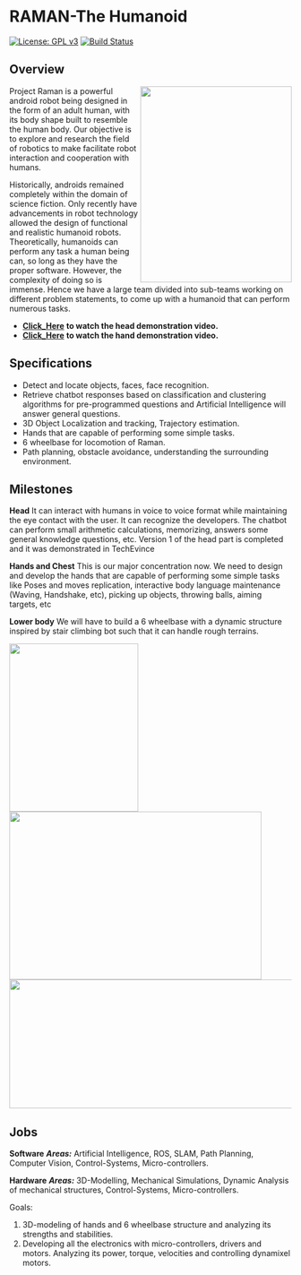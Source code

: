 # RAMAN-The Humanoid

[![License: GPL v3](https://img.shields.io/badge/License-GPL%20v3-blue.svg)](http://www.gnu.org/licenses/gpl-3.0)
[![Build Status](https://travis-ci.com/RCIITG/Raman-TheVisionBot.svg?branch=master)](https://travis-ci.com/RCIITG/Raman-TheVisionBot)

## Overview

<a href="url"><img src="https://github.com/Mahesh1735/Raman-TheVisionBot/blob/master/Media/Blue_logo.jpg" align="right" height="350" width="270" ></a>
Project Raman is a powerful android robot being designed in the form of an adult human, with its body shape built to resemble the human body. Our objective is to explore and research the field of robotics to make facilitate robot interaction and cooperation with humans.

Historically, androids remained completely within the domain of science fiction. Only recently have advancements in robot technology allowed the design of functional and realistic humanoid robots. Theoretically, humanoids can perform any task a human being can, so long as they have the proper software. However, the complexity of doing so is immense. Hence we have a large team divided into sub-teams working on different problem statements, to come up with a humanoid that can perform numerous tasks.


- [**Click_Here**](https://www.youtube.com/watch?v=zkdHCojj_vs) **to watch the head demonstration video.**
- [**Click_Here**](https://www.facebook.com/4ilabiitg/videos/4150499251659294) **to watch the hand demonstration video.**

## Specifications
- Detect and locate objects, faces, face recognition.
- Retrieve chatbot responses based on classification and clustering algorithms for pre-programmed questions and Artificial Intelligence will answer general questions.
- 3D Object Localization and tracking, Trajectory estimation.
- Hands that are capable of performing some simple tasks.
- 6 wheelbase for locomotion of Raman.
- Path planning, obstacle avoidance, understanding the surrounding environment.

## Milestones
**Head**
It can interact with humans in voice to voice format while maintaining the eye contact with the user. It can recognize the developers. The chatbot can perform small arithmetic calculations, memorizing, answers some general knowledge questions, etc. Version 1 of the head part is completed and it was demonstrated in TechEvince

**Hands and Chest**
This is our major concentration now. We need to design and develop the hands that are capable of performing some simple tasks like Poses and moves replication, interactive body language maintenance (Waving, Handshake, etc), picking up objects, throwing balls, aiming targets, etc

**Lower body**
We will have to build a 6 wheelbase with a dynamic structure inspired by stair climbing bot such that it can handle rough terrains.

<a href="url"><img src="https://github.com/Mahesh1735/Raman-TheVisionBot/blob/master/Media/head.jpg" align="center" height="300" width="230" ></a>
<a href="url"><img src="https://github.com/Mahesh1735/Raman-TheVisionBot/blob/master/Media/handdes.png" align="center" height="300" width="450" ></a>
<a href="url"><img src="https://github.com/Mahesh1735/Raman-TheVisionBot/blob/master/Media/hand.png" align="center" height="230" width="685" ></a>

## Jobs
**Software**
  ***Areas:*** 
  Artificial Intelligence, ROS, SLAM, Path Planning, Computer Vision, Control-Systems, Micro-controllers.

**Hardware**
  ***Areas:*** 
  3D-Modelling, Mechanical Simulations, Dynamic Analysis of mechanical structures, Control-Systems, Micro-controllers.
  
  Goals:
  1. 3D-modeling of hands and 6 wheelbase structure and analyzing its strengths and stabilities.
  2. Developing all the electronics with micro-controllers, drivers and motors. Analyzing its power, torque, velocities and            controlling dynamixel motors.
